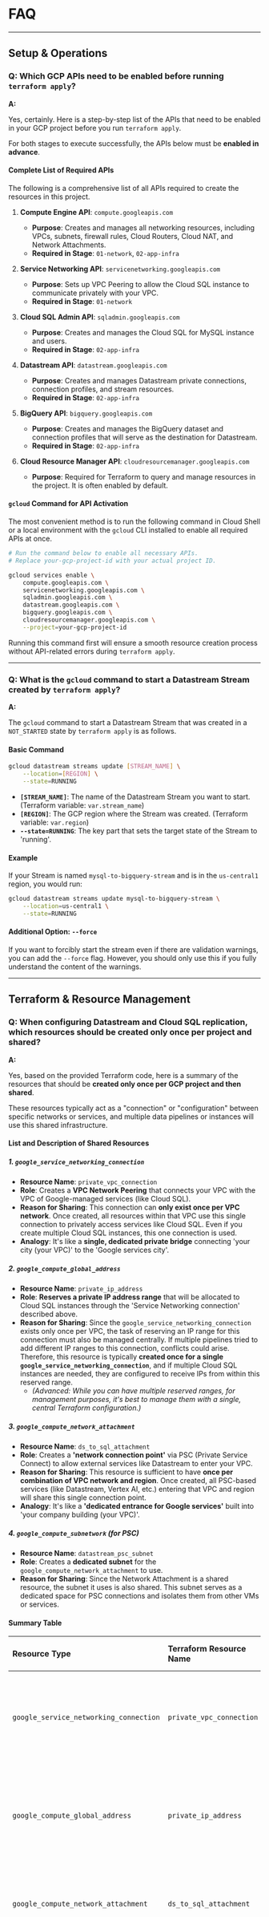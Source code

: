 # FAQ

---

## Setup & Operations

### Q: Which GCP APIs need to be enabled before running `terraform apply`?

**A:**

Yes, certainly. Here is a step-by-step list of the APIs that need to be enabled in your GCP project before you run `terraform apply`.

For both stages to execute successfully, the APIs below must be **enabled in advance**.

#### Complete List of Required APIs

The following is a comprehensive list of all APIs required to create the resources in this project.

1.  **Compute Engine API**: `compute.googleapis.com`
    *   **Purpose**: Creates and manages all networking resources, including VPCs, subnets, firewall rules, Cloud Routers, Cloud NAT, and Network Attachments.
    *   **Required in Stage**: `01-network`, `02-app-infra`

2.  **Service Networking API**: `servicenetworking.googleapis.com`
    *   **Purpose**: Sets up VPC Peering to allow the Cloud SQL instance to communicate privately with your VPC.
    *   **Required in Stage**: `01-network`

3.  **Cloud SQL Admin API**: `sqladmin.googleapis.com`
    *   **Purpose**: Creates and manages the Cloud SQL for MySQL instance and users.
    *   **Required in Stage**: `02-app-infra`

4.  **Datastream API**: `datastream.googleapis.com`
    *   **Purpose**: Creates and manages Datastream private connections, connection profiles, and stream resources.
    *   **Required in Stage**: `02-app-infra`

5.  **BigQuery API**: `bigquery.googleapis.com`
    *   **Purpose**: Creates and manages the BigQuery dataset and connection profiles that will serve as the destination for Datastream.
    *   **Required in Stage**: `02-app-infra`

6.  **Cloud Resource Manager API**: `cloudresourcemanager.googleapis.com`
    *   **Purpose**: Required for Terraform to query and manage resources in the project. It is often enabled by default.

#### `gcloud` Command for API Activation

The most convenient method is to run the following command in Cloud Shell or a local environment with the `gcloud` CLI installed to enable all required APIs at once.

```bash
# Run the command below to enable all necessary APIs.
# Replace your-gcp-project-id with your actual project ID.

gcloud services enable \
    compute.googleapis.com \
    servicenetworking.googleapis.com \
    sqladmin.googleapis.com \
    datastream.googleapis.com \
    bigquery.googleapis.com \
    cloudresourcemanager.googleapis.com \
    --project=your-gcp-project-id
```

Running this command first will ensure a smooth resource creation process without API-related errors during `terraform apply`.

---

### Q: What is the `gcloud` command to start a Datastream Stream created by `terraform apply`?

**A:**

The `gcloud` command to start a Datastream Stream that was created in a `NOT_STARTED` state by `terraform apply` is as follows.

#### Basic Command

```bash
gcloud datastream streams update [STREAM_NAME] \
    --location=[REGION] \
    --state=RUNNING
```

*   **`[STREAM_NAME]`**: The name of the Datastream Stream you want to start. (Terraform variable: `var.stream_name`)
*   **`[REGION]`**: The GCP region where the Stream was created. (Terraform variable: `var.region`)
*   **`--state=RUNNING`**: The key part that sets the target state of the Stream to 'running'.

#### Example

If your Stream is named `mysql-to-bigquery-stream` and is in the `us-central1` region, you would run:

```bash
gcloud datastream streams update mysql-to-bigquery-stream \
    --location=us-central1 \
    --state=RUNNING
```

#### Additional Option: `--force`

If you want to forcibly start the stream even if there are validation warnings, you can add the `--force` flag. However, you should only use this if you fully understand the content of the warnings.

---

## Terraform & Resource Management

### Q: When configuring Datastream and Cloud SQL replication, which resources should be created only once per project and shared?

**A:**

Yes, based on the provided Terraform code, here is a summary of the resources that should be **created only once per GCP project and then shared**.

These resources typically act as a "connection" or "configuration" between specific networks or services, and multiple data pipelines or instances will use this shared infrastructure.

#### List and Description of Shared Resources

##### 1. `google_service_networking_connection`

*   **Resource Name**: `private_vpc_connection`
*   **Role**: Creates a **VPC Network Peering** that connects your VPC with the VPC of Google-managed services (like Cloud SQL).
*   **Reason for Sharing**: This connection can **only exist once per VPC network**. Once created, all resources within that VPC use this single connection to privately access services like Cloud SQL. Even if you create multiple Cloud SQL instances, this one connection is used.
*   **Analogy**: It's like a **single, dedicated private bridge** connecting 'your city (your VPC)' to the 'Google services city'.

##### 2. `google_compute_global_address`

*   **Resource Name**: `private_ip_address`
*   **Role**: **Reserves a private IP address range** that will be allocated to Cloud SQL instances through the 'Service Networking connection' described above.
*   **Reason for Sharing**: Since the `google_service_networking_connection` exists only once per VPC, the task of reserving an IP range for this connection must also be managed centrally. If multiple pipelines tried to add different IP ranges to this connection, conflicts could arise. Therefore, this resource is typically **created once for a single `google_service_networking_connection`**, and if multiple Cloud SQL instances are needed, they are configured to receive IPs from within this reserved range.
    *   *(Advanced: While you can have multiple reserved ranges, for management purposes, it's best to manage them with a single, central Terraform configuration.)*

##### 3. `google_compute_network_attachment`

*   **Resource Name**: `ds_to_sql_attachment`
*   **Role**: Creates a **'network connection point'** via PSC (Private Service Connect) to allow external services like Datastream to enter your VPC.
*   **Reason for Sharing**: This resource is sufficient to have **once per combination of VPC network and region**. Once created, all PSC-based services (like Datastream, Vertex AI, etc.) entering that VPC and region will share this single connection point.
*   **Analogy**: It's like a **'dedicated entrance for Google services'** built into 'your company building (your VPC)'.

##### 4. `google_compute_subnetwork` (for PSC)

*   **Resource Name**: `datastream_psc_subnet`
*   **Role**: Creates a **dedicated subnet** for the `google_compute_network_attachment` to use.
*   **Reason for Sharing**: Since the Network Attachment is a shared resource, the subnet it uses is also shared. This subnet serves as a dedicated space for PSC connections and isolates them from other VMs or services.

#### Summary Table

| Resource Type | Terraform Resource Name | Scope | Why It Should Be Shared |
| :--- | :--- | :--- | :--- |
| `google_service_networking_connection` | `private_vpc_connection` | VPC Network | Can only be created once per VPC. A single gateway for all private service access. |
| `google_compute_global_address` | `private_ip_address` | Service Networking Connection | IP reservations for the above connection must be managed centrally to avoid conflicts. |
| `google_compute_network_attachment` | `ds_to_sql_attachment` | VPC Network + Region | A single entry point shared by all PSC services entering the VPC/region. |
| `google_compute_subnetwork` | `datastream_psc_subnet` | Network Attachment | As the dedicated subnet for the Network Attachment, it is shared along with it. |

---

### Q: If I have already created a `google_service_networking_connection` for another Cloud SQL instance (A), can I not create it again for a new instance (B)?

**A:**

That's correct. **You cannot create it again, and you don't need to.**

The `google_service_networking_connection` is like a "dedicated bridge" that **exists only once per VPC**. Once this bridge is built, all services belonging to that VPC share it.

#### Key Concept: One Bridge, Multiple Plots of Land

*   **`google_service_networking_connection` (The Dedicated Bridge)**: This resource is a single connection between one VPC and Google's services. If you've already created it for instance A, all Google services will continue to use that bridge.
*   **`google_compute_global_address` (IP Address Range, i.e., The Plot of Land)**: When you create a new Cloud SQL instance B, you reuse the existing "bridge" and simply **reserve a new "plot of land" (private IP address range)** on the other side.

#### Conclusion

In a single VPC, you create the `google_service_networking_connection` resource only once. When adding new Cloud SQL instances later, you only need to add a new `reserved_peering_ranges` to that existing connection. Therefore, it is correct that you "cannot create it again," and if it already exists, you must reuse it.

---

### Q: When connecting Datastream and Cloud SQL via PSC, should a Network Attachment be created for each Cloud SQL instance, or just once?

**A:**

The short answer is: **you only need to create the Network Attachment once.**

It is not necessary to create one for each Cloud SQL instance you want to connect to.

#### Why Only Once? (An Analogy)

You can think of the Network Attachment's role as a **'dedicated entrance for Google services'**.

*   **Your VPC Network**: This is your 'company building', isolated from the outside.
*   **Network Attachment**: This is the **'dedicated entrance for Google services'** built into your 'company building'. This entrance is the official pathway for all Google services that support PSC, like Datastream and Vertex AI, to enter your building.
*   **Cloud SQL Instances (A, B, C...)**: These are the 'partner offices' outside your building that need to collaborate with you.

Just as you wouldn't build a new entrance to your company building every time a new partner company comes along, the same principle applies here.

#### Technical Explanation

*   **Scope of a Network Attachment**: The `google_compute_network_attachment` resource is not tied to a specific Cloud SQL instance but to a **VPC network** and a **region**.
*   **Connection Flow**: A service like Datastream enters the consumer's VPC through this Network Attachment and is then routed through the PSC infrastructure to the specific target Cloud SQL instance.

#### Conclusion

For a **single VPC network** and **single region** combination, **one Network Attachment** is sufficient. If you want to connect to multiple Cloud SQL instances within that VPC/region, all connections will share the one Network Attachment you have already created.

---

### Q: What problems can occur if I create multiple Network Attachments?

**A:**

While it might technically work, creating multiple Network Attachments can lead to several management, cost, and potential performance issues.

1.  **Unnecessary Costs**: A Network Attachment is a resource that is billed hourly. If you create multiple, you will be paying for unused Attachments.

2.  **Increased Management Complexity (The Biggest Problem)**:
    *   **Confusing Architecture**: It creates confusion like, "Which service is using which Attachment?", making it difficult to diagnose issues during an outage.
    *   **Terraform Code Duplication**: Having multiple, nearly identical resource blocks clutters the code, harms readability, and makes maintenance difficult.
    *   **Complex Firewall Rules**: You would need to manage separate subnets and firewall rules for each Attachment, complicating security policies and increasing the chance of mistakes.

3.  **Resource Quota Issues**: All GCP resources are subject to quotas. Creating unnecessary Attachments might prevent you from creating one when you actually need it later.

4.  **Potential Performance and Routing Issues**: An unnecessarily complex network configuration can create inefficient traffic paths, potentially leading to minor increases in latency. It also makes debugging much more complicated when problems arise.

#### Conclusion

Creating multiple Network Attachments is like **unnecessarily building multiple front doors in a single building that all lead to the same place**. Adhering to the **"1 VPC, 1 Region, 1 Network Attachment"** principle is the most efficient and correct architectural design in terms of cost, management, and performance.

---

## Networking

### Q: What GCP resource does the `google_service_networking_connection` Terraform resource block create?

**A:**

The `google_service_networking_connection` resource is responsible for creating a **private communication channel** between **your VPC network** and the **VPC network of Google-managed services** (e.g., Cloud SQL).

Technically, this channel is called **VPC Network Peering**.

#### Simple Analogy: A Private Bridge

To understand this concept easily, let's use an analogy.

*   **Your VPC Network**: This is 'your city' that you own. Your virtual machines (VMs) and other services live here.
*   **Google's Service VPC Network**: This is the 'Google services city' owned and managed by Google. Google's managed services like Cloud SQL and Memorystore live here.
*   **`google_service_networking_connection`**: This is a **private, dedicated bridge** connecting 'your city' and the 'Google services city'.

Without this bridge, services in 'your city' would have to use the public internet to access Cloud SQL in the 'Google services city'. But by building this dedicated bridge, they can communicate directly, securely, and quickly without going out into the public.

#### Mapping Code to Actual Resources

Let's look at how the code block in `main.tf` creates this 'dedicated bridge'.

```terraform
resource "google_service_networking_connection" "private_vpc_connection" {
  network                 = data.google_compute_network.main_vpc.id
  service                 = "servicenetworking.googleapis.com"
  reserved_peering_ranges = [...] 
}
```

*   `network`: Specifies the starting point of the 'dedicated bridge', which is **your VPC network**.
*   `service`: Specifies the destination of the 'dedicated bridge', connecting to the **city where Google's managed services are located**.
*   `reserved_peering_ranges`: This is the most crucial part. It **reserves a private IP address range** in the 'Google services city' for your Cloud SQL instance to use. It's like telling them, "Once the bridge is connected, please build a house (IP address) for my Cloud SQL within this range."

#### Core Purposes

1.  **Private IP Communication**: Allows resources in your VPC to communicate with the Cloud SQL instance using its private IP, not a public one.
2.  **Enhanced Security**: Greatly improves security by eliminating the need to expose your database to the public internet.
3.  **Simplified Networking**: Allows you to use Google-managed services as if they were inside your own VPC, without complex firewall or VPN configurations.

In conclusion, this resource is an essential "network bridge" for integrating your infrastructure with Google's managed services securely and efficiently.

---

### Q: Where can I verify the VPC Peering for a private Cloud SQL connection?

**A:**

That's an excellent question. The VPC Peering used for Cloud SQL's private IP connection is managed slightly differently from standard VPC Peering, and the location to verify it is specific.

The short answer is that you check it on the **standard VPC Network Peering page**, but you need to look for a **special, Google-managed peering connection**.

#### How Cloud SQL Private Connections Work (Private Services Access)

First, understanding the principle makes it easier.

*   When a user creates a Cloud SQL instance with a 'private IP', Google internally provisions that SQL instance in a **Google-owned VPC network**.
*   Then, it automatically sets up **VPC Network Peering** between the user's VPC and the Google-owned VPC.
*   This mechanism is called **'Private Services Access'**.

Therefore, what we need to find is the peering connection between our project's VPC and Google's service VPC.

#### How to Verify

##### 1. Verify in the Google Cloud Console (Web UI)

1.  Log in to the Google Cloud Console.
2.  Navigate to **Navigation menu (☰)** > **VPC network** > **VPC network peering**.
3.  In the table, look for a peering connection with the following characteristics:

    *   **Name**: `servicenetworking-googleapis-com`
    *   **Peer project ID**: `servicenetworking` or another Google-owned project ID.
    *   **State**: Must be `ACTIVE`.

    *   The connection named **`servicenetworking-googleapis-com`** is the VPC Peering for private connections to Google-managed services like Cloud SQL and Memorystore.
    *   If the **state is `ACTIVE`**, it means the network path between your VPC and the Google service VPC (where Cloud SQL resides) has been successfully established.

##### 2. Verify with the `gcloud` CLI (Command-Line Tool)

You can also verify this by running the following command in your terminal:

```bash
gcloud compute networks peerings list --network=[YOUR_VPC_NAME]
```

*   Replace `[YOUR_VPC_NAME]` with the name of your actual VPC network.

**Example Output:**

```
NAME: servicenetworking-googleapis-com
NETWORK: default
PEER_PROJECT: servicenetworking
STATE: ACTIVE
STATE_DETAILS: [OK]
```

If the `servicenetworking-googleapis-com` peering appears with an `ACTIVE` state like this, it is connected correctly.

#### Summary

| Item | Details |
| :--- | :--- |
| **Verification Location** | **VPC network > VPC network peering** page |
| **Name to Look For** | `servicenetworking-googleapis-com` |
| **Core Concept** | Private Services Access |
| **Normal State** | `ACTIVE` |

---

## Datastream

### Q: What is the default value for `desired_state` in the `google_datastream_stream` resource?

**A:**

According to the official Terraform documentation, the `desired_state` argument has **no explicit default value**.

However, if you **omit** this argument from your code, Terraform will not pass a `desired_state` value to the GCP API. In this case, following the default behavior of the GCP Datastream API, the Stream will be created in the **`NOT_STARTED`** state.

#### Behavior Summary by Scenario

| `desired_state` Setting | Terraform Action | Final Stream State | Description |
| :--- | :--- | :--- | :--- |
| **Argument Omitted** | Does not include the `desired_state` field in the API call | **`NOT_STARTED`** | **(GCP API Default Behavior)** The resource is created, but data replication has not begun. |
| `desired_state = "RUNNING"` | Sets `desired_state` to "RUNNING" in the API call | `RUNNING` | Immediately starts the stream to begin data replication after resource creation. |
| `desired_state = "PAUSED"` | Sets `desired_state` to "PAUSED" in the API call | `PAUSED` | Immediately places the stream in a paused state after resource creation. |

Therefore, if you omit the `desired_state` line from your code, the Stream will be safely created in a `NOT_STARTED` state, allowing you to start it manually later.

---

### Q: Considering Datastream's configuration, how are multiple databases and tables stored in BigQuery?

**A:**

Datastream preserves the **hierarchy** of the source (MySQL) in the destination (BigQuery).

*   **MySQL Hierarchy**: `Database (Schema) → Table`
*   **BigQuery Hierarchy**: `Project → Dataset → Table`

Datastream maps a MySQL `database` to a BigQuery `dataset` and a MySQL `table` to a BigQuery `table`, thus preserving this structure.

#### Storage Method: The `source_hierarchy_datasets` Setting

This behavior is controlled by the **`source_hierarchy_datasets`** setting within the `bigquery_destination_config` block of the `google_datastream_stream` resource.

```terraform

destination_config {
  bigquery_destination_config {
    source_hierarchy_datasets {
      dataset_template {
        location = var.bigquery_dataset_location
        dataset_id_prefix = "my_cdc_data" // Example prefix
      }
    }
  }
}
```

#### Specific Storage Example

If your source MySQL has `sales_db` and `inventory_db` databases, the following datasets and tables will be created in BigQuery:

*   **`my_cdc_data_sales_db`** (Dataset)
    *   `customers` (Table)
    *   `orders` (Table)
*   **`my_cdc_data_inventory_db`** (Dataset)
    *   `products` (Table)

**Summary Rule:**
> BigQuery Dataset Name = **`[dataset_id_prefix]_[source_database_name]`**

This method ensures that the logical separation of the source is maintained in BigQuery, making it very easy to identify and manage the data.

#### Additional Metadata in BigQuery Tables

Each table created in BigQuery includes all the columns from the source table, plus useful **metadata columns** added by Datastream.

| Metadata Column | Description |
| :--- | :--- |
| `datastream_metadata.uuid` | A unique identifier for each row. |
| `datastream_metadata.source_timestamp` | The actual time the change occurred at the source. |
| `datastream_metadata.is_deleted` | A `BOOLEAN` value indicating whether the row was `DELETE`d at the source (Soft-delete). |

This metadata enables sophisticated, time-based data analysis.